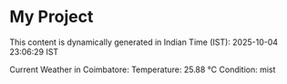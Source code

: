 # My Project

This content is dynamically generated in Indian Time (IST): 2025-10-04 23:06:29 IST


Current Weather in Coimbatore:
Temperature: 25.88 °C
Condition: mist

